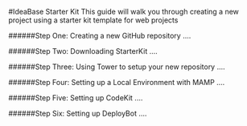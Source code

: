 #IdeaBase Starter Kit
This guide will walk you through creating a new project using a starter kit template for web projects

######Step One: Creating a new GitHub repository
	....

######Step Two: Downloading StarterKit
	....

######Step Three: Using Tower to setup your new repository
	....

######Step Four: Setting up a Local Environment with MAMP
	....

######Step Five: Setting up CodeKit
	....
	
######Step Six: Setting up DeployBot
	....
